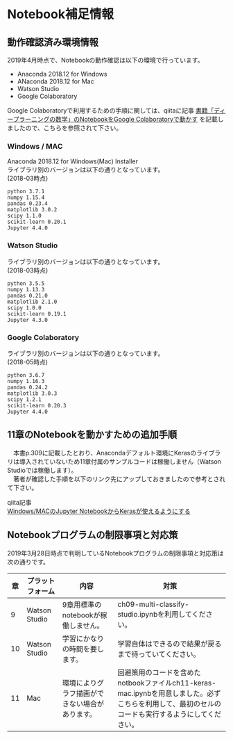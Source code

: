 # Notebook補足情報

## 動作確認済み環境情報
2019年4月時点で、Notebookの動作確認は以下の環境で行っています。

- Anaconda 2018.12 for Windows
- ANaconda 2018.12 for Mac
- Watson Studio
- Google Colaboratory

Google Colaboratoryで利用するための手順に関しては、qiitaに記事 [書籍「ディープラーニングの数学」のNotebookをGoogle Colaboratoryで動かす](https://qiita.com/makaishi2/items/8a7f530ad9b18b1f0b61) を記載しましたので、こちらを参照されて下さい。

### Windows / MAC
Anaconda 2018.12 for Windows(Mac) Installer  
ライブラリ別のバージョンは以下の通りとなっています。  
(2018-03時点)

```
python 3.7.1
numpy 1.15.4
pandas 0.23.4
matplotlib 3.0.2
scipy 1.1.0
scikit-learn 0.20.1
Jupyter 4.4.0
```

### Watson Studio
ライブラリ別のバージョンは以下の通りとなっています。  
(2018-03時点)

```
python 3.5.5
numpy 1.13.3
pandas 0.21.0
matplotlib 2.1.0
scipy 1.0.0
scikit-learn 0.19.1
Jupyter 4.3.0
```

### Google Colaboratory
ライブラリ別のバージョンは以下の通りとなっています。  
(2018-05時点)

```
python 3.6.7
numpy 1.16.3
pandas 0.24.2
matplotlib 3.0.3
scipy 1.2.1
scikit-learn 0.20.3
Jupyter 4.4.0
```


## 11章のNotebookを動かすための追加手順
　本書p.309に記載したとおり、Anacondaデフォルト環境にKerasのライブラリは導入されていないため11章付属のサンプルコードは稼働しません（Watson Studioでは稼働します）。  
　著者が確認した手順を以下のリンク先にアップしておきましたので参考とされて下さい。

qiita記事  
[Windows/MACのJupyter NotebookからKerasが使えるようにする](https://qiita.com/makaishi2/items/f8512c0c4828ddea51ca)

## Notebookプログラムの制限事項と対応策
2019年3月28日時点で判明しているNotebookプログラムの制限事項と対応策は次の通りです。

|章|プラットフォーム|内容|対策|
|---|---|---|---|
|9|Watson Studio|9章用標準のnotebookが稼働しません。|ch09-multi-classify-studio.ipynbを利用してください。|
|10|Watson Studio|学習にかなりの時間を要します。|学習自体はできるので結果が戻るまで待っていてください。|
|11|Mac|環境によりグラフ描画ができない場合があります。|回避策用のコードを含めたnotbookファイルch11-keras-mac.ipynbを用意しました。必ずこちらを利用して、最初のセルのコードも実行するようにしてください。|

